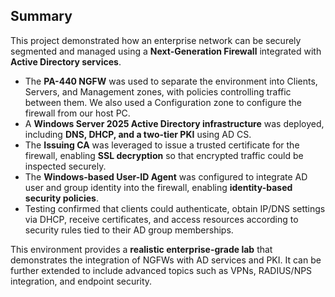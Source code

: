 ## Summary
This project demonstrated how an enterprise network can be securely segmented and managed using a **Next-Generation Firewall** integrated with **Active Directory services**.

- The **PA-440 NGFW** was used to separate the environment into Clients, Servers, and Management zones, with policies controlling traffic between them. We also used a Configuration zone to configure the firewall from our host PC.
- A **Windows Server 2025 Active Directory infrastructure** was deployed, including **DNS, DHCP, and a two-tier PKI** using AD CS.
- The **Issuing CA** was leveraged to issue a trusted certificate for the firewall, enabling **SSL decryption** so that encrypted traffic could be inspected securely.
- The **Windows-based User-ID Agent** was configured to integrate AD user and group identity into the firewall, enabling **identity-based security policies**.  
- Testing confirmed that clients could authenticate, obtain IP/DNS settings via DHCP, receive certificates, and access resources according to security rules tied to their AD group memberships.  

This environment provides a **realistic enterprise-grade lab** that demonstrates the integration of NGFWs with AD services and PKI. It can be further extended to include advanced topics such as VPNs, RADIUS/NPS integration, and endpoint security.
